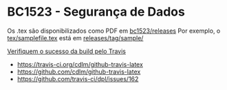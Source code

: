 # BC1523 - Segurança de Dados

Os .tex são disponibilizados como PDF em [bc1523/releases](https://github.com/ufabc-me/bc1523/releases)
Por exemplo, o [tex/samplefile.tex](https://github.com/ufabc-me/bc1523/blob/master/tex/samplefile.tex) está em [releases/tag/sample/](https://github.com/ufabc-me/bc1523/releases/download/sample/samplefile.pdf)

[Verifiquem o sucesso da build pelo Travis](https://travis-ci.org/ufabc-me/bc1523)

* https://travis-ci.org/cdlm/github-travis-latex
* https://github.com/cdlm/github-travis-latex
* https://github.com/travis-ci/dpl/issues/162
